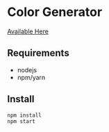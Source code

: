 # Color Generator
[Available Here](https://francoisdoussin.github.io/color-generator/)

## Requirements

- nodejs
- npm/yarn

## Install

```shell
npm install
npm start
```
